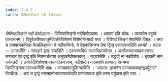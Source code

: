 ```yaml
---
index: 2.4.7
sutra: विशिष्टलिङ्गो नदी देशोऽग्रामाः

---
```

_विशिष्टलिङ्गो नदी देशोऽग्रामाः_ - विसिष्टलिङ्गो नदीदेशोऽग्रामाः । अग्रामा॑ इति च्छेदः । व्यत्ययेन बहुत्वे एकवचनम् । विपूर्वकशिषधातुर्भेदेवर्ततेविशेषणं विशेष्येणे॑त्यादौ यथा । विशिष्टं लिङ्गं येषामिति विग्रहः । तथा च ग्रामवाचकभिन्ना भिन्नलिङ्गका ये नदीवाचिनो, ये देशवाचिनश्च तेषा द्विन्द्व एकवत्स्यादिति लभ्यते । तदाह — ग्रामवर्जेति । समाहारे द्वन्द्वः स्यादिति । एकवत्त्वविधेः फलाभिप्रायमेतत् । अस्यैकवद्भावप्रकरणस्य समाहार एव द्वन्द्व इति नियमार्थताया अनुपदमेवोक्तत्वात् । उद्द्यश्चेति । उद्ध्यो ना नदविशेषः । इरावती नाम कचिन्नदी । तयोर्नदीविशेषवाचकत्वादेकवत्त्वम्, नदीशब्देन नदस्यापि ग्रहणात्, अन्यथा भिन्नलिङ्गत्वाऽसम्भवादिति भावः । जाम्बवशालूकिन्याविति । 'अग्रामाः' इत्यनेन ग्रामावयवकद्वन्द्वपर्युदासो विवक्षितः । अयं च द्वन्द्वे नगरग्रामोभयावयवकोऽपि ग्रामावयवक इति तस्य पर्युदास इति भावः । 